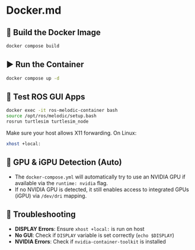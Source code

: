 # Docker.md

## 🚀 Build the Docker Image
```bash
docker compose build
```

## ▶️ Run the Container
```bash
docker compose up -d
```

## 🐢 Test ROS GUI Apps
```bash
docker exec -it ros-melodic-container bash
source /opt/ros/melodic/setup.bash
rosrun turtlesim turtlesim_node
```
Make sure your host allows X11 forwarding. On Linux:
```bash
xhost +local:
```

## 🧠 GPU & iGPU Detection (Auto)
- The `docker-compose.yml` will automatically try to use an NVIDIA GPU if available via the `runtime: nvidia` flag.
- If no NVIDIA GPU is detected, it still enables access to integrated GPUs (iGPU) via `/dev/dri` mapping.

## 🔧 Troubleshooting
- **DISPLAY Errors**: Ensure `xhost +local:` is run on host
- **No GUI**: Check if `DISPLAY` variable is set correctly (`echo $DISPLAY`)
- **NVIDIA Errors**: Check if `nvidia-container-toolkit` is installed